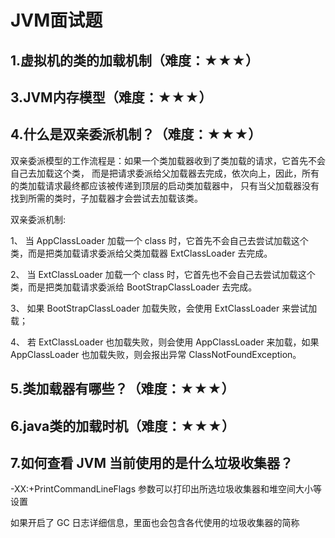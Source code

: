 # JVM面试题

## 1.虚拟机的类的加载机制（难度：★★★）

## 3.JVM内存模型（难度：★★★）

## 4.什么是双亲委派机制？（难度：★★★）

双亲委派模型的工作流程是：如果一个类加载器收到了类加载的请求，它首先不会自己去加载这个类，
而是把请求委派给父加载器去完成，依次向上，因此，所有的类加载请求最终都应该被传递到顶层的启动类加载器中，
只有当父加载器没有找到所需的类时，子加载器才会尝试去加载该类。

双亲委派机制:

1、 当 AppClassLoader 加载一个 class 时，它首先不会自己去尝试加载这个类，而是把类加载请求委派给父类加载器 ExtClassLoader 去完成。

2、 当 ExtClassLoader 加载一个 class 时，它首先也不会自己去尝试加载这个类，而是把类加载请求委派给 BootStrapClassLoader 去完成。

3、 如果 BootStrapClassLoader 加载失败，会使用 ExtClassLoader 来尝试加载；

4、 若 ExtClassLoader 也加载失败，则会使用 AppClassLoader 来加载，如果 AppClassLoader 也加载失败，则会报出异常 ClassNotFoundException。
## 5.类加载器有哪些？（难度：★★★）

## 6.java类的加载时机（难度：★★★）

## 7.如何查看 JVM 当前使用的是什么垃圾收集器？
-XX:+PrintCommandLineFlags 参数可以打印出所选垃圾收集器和堆空间大小等设置

如果开启了 GC 日志详细信息，里面也会包含各代使用的垃圾收集器的简称